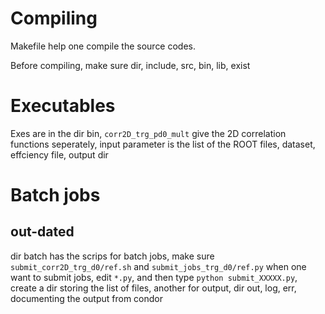 # Compiling
Makefile help one compile the source codes.

Before compiling, make sure dir, include, src, bin, lib, exist
# Executables 
Exes are in the dir bin, `corr2D_trg_pd0_mult` give the 2D correlation functions seperately,
input parameter is the list of the ROOT files, dataset, effciency file, output dir
# Batch jobs
## out-dated

dir batch has the scrips for batch jobs, make sure `submit_corr2D_trg_d0/ref.sh` and `submit_jobs_trg_d0/ref.py`
when one want to submit jobs, edit `*.py`, and then type `python submit_XXXXX.py`, create a dir storing the list of files, another for output,
dir out, log, err, documenting the output from condor
